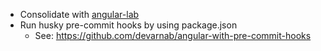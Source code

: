 - Consolidate with [angular-lab](https://github.com/phucnguyen81/angular-lab)
- Run husky pre-commit hooks by using package.json
  - See: https://github.com/devarnab/angular-with-pre-commit-hooks
